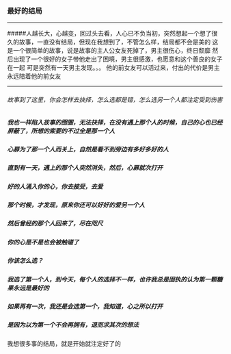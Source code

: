 ### 最好的结局
-----

#####人越长大，心越变，回过头去看，人心已不负当初，突然想起一个想了很久的故事，一直没有结局，但现在我想到了，不管怎么样，结局都不会是美的
这是一个很简单的故事，说是故事的主人公女友死掉了，男主很伤心，终日颓靡
然后出现了一个很好的女子带他走出了困境，男主很感激，也愿意和这个善良的女子在一起
可是突然有一天男主发现。。。
他的前女友可以活过来，付出的代价是男主永远陪着他的前女友
***
###### 故事到了这里，你会怎样去抉择，怎么选都是错，怎么选另一个人都注定受到伤害
 
##### 我也一样陷入故事的囹圄，无法抉择，在没有遇上那个人的时候，自己的心也已经屏蔽了，所想的索要的不过全是那一个人
##### 心扉为了那一个人而关上，自然是看不到旁边有多好多好的人
##### 直到有一天，遇上的那个人突然消失，然后，心扉就次打开
##### 好的人涌入你的心，你去接受，去爱
##### 那个时候，才发现，原来你还可以好好的爱另一个人
##### 然后曾经的那个人回来了，尽在咫尺
##### 你的心是不是也会被触碰了
##### 你该怎么选？
##### 我选了第一个人，到今天，每个人的选择不一样，也许我总是固执的认为第一颗糖果永远是最好的
##### 如果再有一次，我还是会选第一个，我知道，心之所以打开
##### 是因为以为第一个不会再拥有，退而求其次的想法
我想很多事的结局，就是开始就注定好了的
